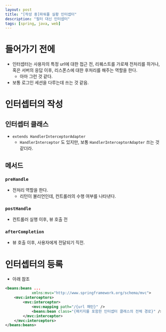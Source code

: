 ```yaml
---
layout: post
title: "[작성 중]파워풀 실황 인터셉터"
description: "필터 대신 인터셉터"
tags: [spring, java, web]
---
```


# 들어가기 전에
* 인터셉터는 사용자의 특정 url에 대한 접근 전, 리퀘스트를 가로채 전처리를 하거나, 혹은 서버의 응답 이후, 리스폰스에 대한 후처리를 해주는 역할을 한다.
    * 아마 그런 것 같다.
* 보통 로그인 세션을 다루는데 쓰는 것 같음.

# 인터셉터의 작성

## 인터셉터 클래스
* `extends HandlerInterceptorAdapter`
    * `HandlerInterceptor` 도 있지만, 보통 `HandlerInterceptorAdapter` 쓰는 것 같더라.

## 메서드

### `preHandle`
* 전처리 역할을 한다.
    * 리턴이 불리언인데, 컨트롤러의 수행 여부를 나타낸다.

### `postHandle`
* 컨트롤러 실행 이후, 뷰 호출 전

### `afterCompletion`
* 뷰 호출 이후, 사용자에게 전달되기 직전.

# 인터셉터의 등록
* 아래 참조

```xml
<beans:beans ...
            xmlns:mvc="http://www.springframework.org/schema/mvc">
    <mvc:interceptors>
        <mvc:interceptor>
            <mvc:mapping path="/{url 패턴}" />
            <beans:bean class="{패키지를 포함한 인터셉터 클래스의 전체 경로}" />
        </mvc:interceptor>
    </mvc:interceptors>
</beans:beans>
```